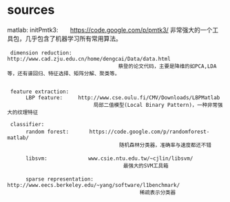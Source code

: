 # sources
matlab:
     initPmtk3:　　https://code.google.com/p/pmtk3/ 
                         非常强大的一个工具包，几乎包含了机器学习所有常用算法。

     dimension reduction:　　http://www.cad.zju.edu.cn/home/dengcai/Data/data.html 
                                        蔡登的论文代码，主要是降维的如PCA,LDA等，还有谱回归、特征选择、矩阵分解、聚类等。


     feature extraction:
          LBP feature:     http://www.cse.oulu.fi/CMV/Downloads/LBPMatlab
                                局部二值模型(Local Binary Pattern)，一种非常强大的纹理特征
          
     classifier:
          random forest:　　　　https://code.google.com/p/randomforest-matlab/
                                     　　随机森林分类器，准确率与速度都还不错

          libsvm:　　　　　　　　www.csie.ntu.edu.tw/~cjlin/libsvm/
                                        　最强大的SVM工具箱

          sparse representation:　　http://www.eecs.berkeley.edu/~yang/software/l1benchmark/
                                               稀疏表示分类器 
